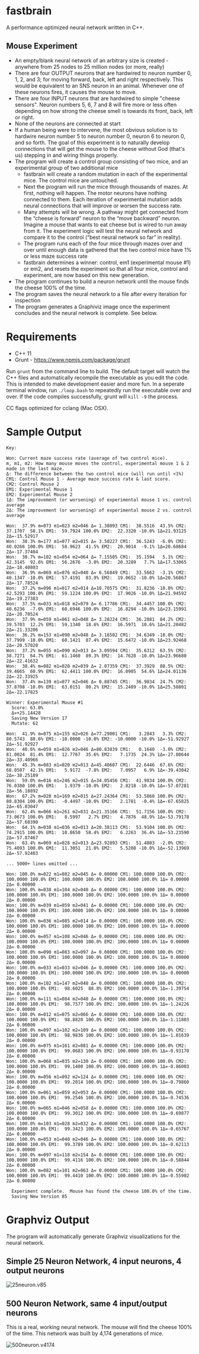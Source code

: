 # fastbrain

A performance optimized neural network written in C++.

## Mouse Experiment

* An empty/blank neural network of an arbitrary size is created - anywhere from 25 nodes to 25 million nodes (or more, really)* There are four OUTPUT neurons that are hardwired to neuron number 0, 1, 2, and 3; for moving forward, back, left and right respectively.  This would be equivalent to an SNS neuron in an animal.  Whenever one of these neurons fires, it causes the mouse to move.* There are four INPUT neurons that are hardwired to simple "cheese sensors".  Neuron numbers 5, 6, 7 and 8 will fire more or less often depending on how strong the cheese smell is towards its front, back, left or right.* None of the neurons are connected at start* If a human being were to intervene, the most obvious solution is to hardwire neuron number 5 to neuron number 0, neuron 6 to neuron 0, and so forth.  The goal of this experiment is to naturally develop connections that will get the mouse to the cheese without God (that's us) stepping in and wiring things properly.* The program will create a control group consisting of two mice, and an experimental group of two additional mice  * fastbrain will create a random mutation in each of the experimental mice.  The control mice are untouched.  * Next the program will run the mice through thousands of mazes.  At first, nothing will happen.  The motor neurons have nothing connected to them.  Each iteration of experimental mutation adds neural connections that will improve or worsen the success rate.    * Many attempts will be wrong.  A pathway might get connected from the “cheese is forward” neuron to the “move backward” neuron.  Imagine a mouse that wants to eat cheese but is wired to run away from it.  The experiment logic will test the neural network and compare it to the control (“best neural network so far” in reality).   * The program runs each of the four mice through mazes over and over until enough data is gathered that the two control mice have 1% or less maze success rate  * fastbrain determines a winner: control, em1 (experimental mouse #1) or em2, and resets the experiment so that all four mice, control and experiment, are now based on this new generation.  * The program continues to build a neuron network until the mouse finds the cheese 100% of the time.* The program saves the neural network to a file after every iteration for inspection* The program generates a Graphiviz image once the experiment concludes and the neural network is complete. See below.

# Requirements

* C++ 11
* Grunt - https://www.npmjs.com/package/grunt

Run `grunt` from the command line to build.  The default target will watch the C++ files and automatically recompile the executable as you edit the code.  This is intended to make development easier and more fun.  In a seperate terminal window, run `./loop.bash` to repeatedly run the executable over and over.  If the code compiles successfully, grunt will `kill -9` the process.  

CC flags optimized for cclang (Mac OSX).

# Sample Output

```
Key:

Won: Current maze success rate (average of two control mice).
m, m1, m2: How many mouse moves the control, experimental mouse 1 & 2 made in the last maze.
Δ: The difference between the two control mice (will run until <1%)
CM1: Control Mouse 1 - Average maze success rate & last score. 
CM2: Control Mouse 2
EM1: Experimental Mouse 1
EM2: Experimental Mouse 2
1Δ: The improvement (or worsening) of experimental mouse 1 vs. control average
2Δ: The improvement (or worsening) of experimental mouse 2 vs. control average

Won:  37.9% m=073 m1=023 m2=046 Δ= 1.38093 CM1:  38.5516  43.5% CM2:  37.1707  58.1% EM1:  59.7924 100.0% EM2:  22.3320 -10.0% 1Δ=21.93125 2Δ=-15.52917 
Won:  38.3% m=177 m1=077 m2=015 Δ= 3.50227 CM1:  36.5243  -6.0% CM2:  40.0266 100.0% EM1:  58.9623  41.5% EM2:  20.9014  -9.1% 1Δ=20.68684 2Δ=-17.37404 
Won:  38.7% m=102 m1=054 m2=064 Δ= 7.15505 CM1:  35.1594   5.1% CM2:  42.3145  92.6% EM1:  56.2676  -3.0% EM2:  20.3289   7.7% 1Δ=17.53065 2Δ=-18.40803 
Won:  36.9% m=069 m1=076 m2=040 Δ= 6.56849 CM1:  33.5662  -3.1% CM2:  40.1347 -10.0% EM1:  57.4191  83.9% EM2:  19.0652 -10.0% 1Δ=20.56867 2Δ=-17.78524 
Won:  37.2% m=096 m1=017 m2=014 Δ=10.70575 CM1:  31.8236 -10.0% CM2:  42.5293 100.0% EM1:  59.1224 100.0% EM2:  17.9026 -10.0% 1Δ=21.94592 2Δ=-19.27383 
Won:  37.5% m=033 m1=018 m2=079 Δ= 6.17786 CM1:  34.4457 100.0% CM2:  40.6236  -7.0% EM1:  60.6946 100.0% EM2:  16.8294 -10.0% 1Δ=23.15991 2Δ=-20.70524 
Won:  37.9% m=059 m1=061 m2=048 Δ= 3.28224 CM1:  36.2881  84.2% CM2:  39.5703  12.2% EM1:  59.1340  18.6% EM2:  16.5971  10.6% 1Δ=21.20482 2Δ=-21.33206 
Won:  36.2% m=153 m1=090 m2=048 Δ= 3.16502 CM1:  34.6349 -10.0% CM2:  37.7999 -10.0% EM1:  60.1421  87.4% EM2:  15.6472 -10.0% 1Δ=23.92468 2Δ=-20.57020 
Won:  37.2% m=055 m1=090 m2=013 Δ= 3.09594 CM1:  35.6312  63.5% CM2:  38.7271  64.7% EM1:  61.1460  89.3% EM2:  14.7628 -10.0% 1Δ=23.96680 2Δ=-22.41632 
Won:  38.4% m=082 m1=020 m2=039 Δ= 2.07359 CM1:  37.3929  88.5% CM2:  39.4665  60.9% EM1:  62.4411 100.0% EM2:  16.0905  54.6% 1Δ=24.01136 2Δ=-22.33925 
Won:  37.4% m=139 m1=077 m2=046 Δ= 0.88745 CM1:  36.9834  24.7% CM2:  37.8708 -10.0% EM1:  63.0151  80.2% EM2:  15.2489 -10.0% 1Δ=25.58801 2Δ=-22.17825 

Winner: Experimental Mouse #1
  Score: 63.0%
  Δ=+25.14428
  Saving New Version 17
  Mutate: 62

Won:  41.9% m=075 m1=155 m2=026 Δ=77.29001 CM1:   3.2843   3.3% CM2:  80.5743  80.6% EM1: -10.0000 -10.0% EM2: -10.0000 -10.0% 1Δ=-51.92927 2Δ=-51.92927 
Won:  40.6% m=059 m1=026 m2=046 Δ=80.83839 CM1:   0.1640  -3.0% CM2:  81.0024  81.4% EM1:  12.7767  35.6% EM2:   7.1735  24.3% 1Δ=-27.80644 2Δ=-33.40966 
Won:  45.3% m=083 m1=020 m2=013 Δ=45.40607 CM1:  22.6446  67.6% CM2:  68.0507  42.1% EM1:   5.9172  -7.8% EM2:   7.0957   6.9% 1Δ=-39.43042 2Δ=-38.25189 
Won:  59.0% m=016 m1=246 m2=015 Δ=34.05456 CM1:  41.9834 100.0% CM2:  76.0380 100.0% EM1:   1.9379 -10.0% EM2:   2.8218 -10.0% 1Δ=-57.07281 2Δ=-56.18892 
Won:  67.2% m=028 m1=169 m2=015 Δ=27.24364 CM1:  53.5868 100.0% CM2:  80.8304 100.0% EM1:  -0.4497 -10.0% EM2:   2.1781  -0.4% 1Δ=-67.65825 2Δ=-65.03047 
Won:  62.4% m=066 m1=261 m2=031 Δ=21.35166 CM1:  51.7156 100.0% CM2:  73.0673 100.0% EM1:   8.5997   2.7% EM2:   4.7876  48.9% 1Δ=-53.79178 2Δ=-57.60390 
Won:  64.1% m=038 m1=036 m2=013 Δ=20.38113 CM1:  53.9104 100.0% CM2:  74.2915 100.0% EM1:  10.8650  58.4% EM2:   6.2263  36.4% 1Δ=-53.23590 2Δ=-57.87467 
Won:  63.4% m=069 m1=028 m2=013 Δ=23.92893 CM1:  51.4803  -2.0% CM2:  75.4093 100.0% EM1:  11.3051  21.0% EM2:   5.5208 -10.0% 1Δ=-52.13969 2Δ=-57.92403 

... 5000+ lines omitted ...

Won: 100.0% m=022 m1=082 m2=045 Δ= 0.00000 CM1: 100.0000 100.0% CM2: 100.0000 100.0% EM1: 100.0000 100.0% EM2: 100.0000 100.0% 1Δ= 0.00000 2Δ= 0.00000 
Won: 100.0% m=038 m1=104 m2=040 Δ= 0.00000 CM1: 100.0000 100.0% CM2: 100.0000 100.0% EM1: 100.0000 100.0% EM2: 100.0000 100.0% 1Δ= 0.00000 2Δ= 0.00000 
Won: 100.0% m=039 m1=059 m2=041 Δ= 0.00000 CM1: 100.0000 100.0% CM2: 100.0000 100.0% EM1: 100.0000 100.0% EM2: 100.0000 100.0% 1Δ= 0.00000 2Δ= 0.00000 
Won: 100.0% m=036 m1=085 m2=014 Δ= 0.00000 CM1: 100.0000 100.0% CM2: 100.0000 100.0% EM1: 100.0000 100.0% EM2: 100.0000 100.0% 1Δ= 0.00000 2Δ= 0.00000 
Won: 100.0% m=057 m1=108 m2=046 Δ= 0.00000 CM1: 100.0000 100.0% CM2: 100.0000 100.0% EM1: 100.0000 100.0% EM2: 100.0000 100.0% 1Δ= 0.00000 2Δ= 0.00000 
Won: 100.0% m=090 m1=083 m2=097 Δ= 0.00000 CM1: 100.0000 100.0% CM2: 100.0000 100.0% EM1: 100.0000 100.0% EM2: 100.0000 100.0% 1Δ= 0.00000 2Δ= 0.00000 
Won: 100.0% m=033 m1=033 m2=046 Δ= 0.00000 CM1: 100.0000 100.0% CM2: 100.0000 100.0% EM1: 100.0000 100.0% EM2: 100.0000 100.0% 1Δ= 0.00000 2Δ= 0.00000 
Won: 100.0% m=102 m1=147 m2=048 Δ= 0.00000 CM1: 100.0000 100.0% CM2: 100.0000 100.0% EM1:  98.6025  88.8% EM2: 100.0000 100.0% 1Δ=-1.39754 2Δ= 0.00000 
Won: 100.0% m=111 m1=084 m2=048 Δ= 0.00000 CM1: 100.0000 100.0% CM2: 100.0000 100.0% EM1:  98.7577 100.0% EM2: 100.0000 100.0% 1Δ=-1.24226 2Δ= 0.00000 
Won: 100.0% m=012 m1=075 m2=066 Δ= 0.00000 CM1: 100.0000 100.0% CM2: 100.0000 100.0% EM1:  98.8820 100.0% EM2: 100.0000 100.0% 1Δ=-1.11803 2Δ= 0.00000 
Won: 100.0% m=097 m1=102 m2=109 Δ= 0.00000 CM1: 100.0000 100.0% CM2: 100.0000 100.0% EM1:  98.9836 100.0% EM2: 100.0000 100.0% 1Δ=-1.01639 2Δ= 0.00000 
Won: 100.0% m=075 m1=161 m2=081 Δ= 0.00000 CM1: 100.0000 100.0% CM2: 100.0000 100.0% EM1:  99.0683 100.0% EM2: 100.0000 100.0% 1Δ=-0.93170 2Δ= 0.00000 
Won: 100.0% m=068 m1=035 m2=130 Δ= 0.00000 CM1: 100.0000 100.0% CM2: 100.0000 100.0% EM1:  99.1400 100.0% EM2: 100.0000 100.0% 1Δ=-0.86003 2Δ= 0.00000 
Won: 100.0% m=056 m1=092 m2=124 Δ= 0.00000 CM1: 100.0000 100.0% CM2: 100.0000 100.0% EM1:  99.2014 100.0% EM2: 100.0000 100.0% 1Δ=-0.79860 2Δ= 0.00000 
Won: 100.0% m=061 m1=059 m2=053 Δ= 0.00000 CM1: 100.0000 100.0% CM2: 100.0000 100.0% EM1:  99.2546 100.0% EM2: 100.0000 100.0% 1Δ=-0.74536 2Δ= 0.00000 
Won: 100.0% m=065 m1=046 m2=058 Δ= 0.00000 CM1: 100.0000 100.0% CM2: 100.0000 100.0% EM1:  99.3012 100.0% EM2: 100.0000 100.0% 1Δ=-0.69877 2Δ= 0.00000 
Won: 100.0% m=103 m1=028 m2=032 Δ= 0.00000 CM1: 100.0000 100.0% CM2: 100.0000 100.0% EM1:  99.3423 100.0% EM2: 100.0000 100.0% 1Δ=-0.65767 2Δ= 0.00000 
Won: 100.0% m=053 m1=040 m2=046 Δ= 0.00000 CM1: 100.0000 100.0% CM2: 100.0000 100.0% EM1:  99.3789 100.0% EM2: 100.0000 100.0% 1Δ=-0.62113 2Δ= 0.00000 
Won: 100.0% m=097 m1=118 m2=154 Δ= 0.00000 CM1: 100.0000 100.0% CM2: 100.0000 100.0% EM1:  99.4116 100.0% EM2: 100.0000 100.0% 1Δ=-0.58844 2Δ= 0.00000 
Won: 100.0% m=082 m1=101 m2=063 Δ= 0.00000 CM1: 100.0000 100.0% CM2: 100.0000 100.0% EM1:  99.4410 100.0% EM2: 100.0000 100.0% 1Δ=-0.55902 2Δ= 0.00000 

  Experiment complete.  Mouse has found the cheese 100.0% of the time.
  Saving New Version 85  
````  

# Graphviz Output

The program will automatically generate Graphviz visualizations for the neural network.

## Simple 25 Neuron Network, 4 input neurons, 4 output neurons

![25neuron.v85](output/mouse.brain.25neuron.v85.png?raw=true "25neuron.v85")

## 500 Neuron Network, same 4 input/output neurons

This is a real, working neural network.  The mouse will find the cheese 100% of the time.  This network was built by 4,174 generations of mice.  

![500neuron.v4174](output/mouse.brain.500neuron.v4174.png?raw=true "500neuron.v4174")

